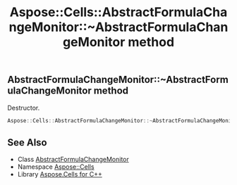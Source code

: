 ﻿---
title: Aspose::Cells::AbstractFormulaChangeMonitor::~AbstractFormulaChangeMonitor method
linktitle: ~AbstractFormulaChangeMonitor
second_title: Aspose.Cells for C++ API Reference
description: 'Aspose::Cells::AbstractFormulaChangeMonitor::~AbstractFormulaChangeMonitor method. Destructor in C++.'
type: docs
weight: 200
url: /cpp/aspose.cells/abstractformulachangemonitor/~abstractformulachangemonitor/
---
## AbstractFormulaChangeMonitor::~AbstractFormulaChangeMonitor method


Destructor.

```cpp
Aspose::Cells::AbstractFormulaChangeMonitor::~AbstractFormulaChangeMonitor()
```

## See Also

* Class [AbstractFormulaChangeMonitor](../)
* Namespace [Aspose::Cells](../../)
* Library [Aspose.Cells for C++](../../../)

